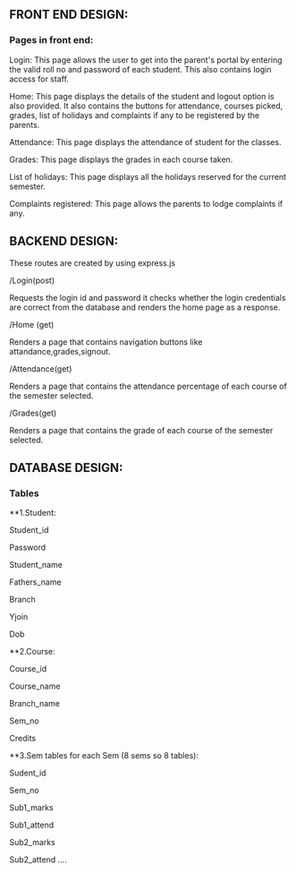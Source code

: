
## FRONT END DESIGN: 

### Pages in front end: 

  Login: This page allows the user to get into the parent's portal by entering the valid roll no and password of each student. This also contains login access for staff. 
  
  Home: This page displays the details of the student and logout option is also provided. It also contains the buttons for attendance, courses picked, grades, list of holidays and complaints if any to be registered by the parents. 

 Attendance: This page displays the attendance of student for the classes. 
 
 Grades: This page displays the grades in each course taken. 

 List of holidays: This page displays all the holidays reserved for the current semester. 

Complaints registered: This page allows the parents to lodge complaints if any. 



## BACKEND DESIGN:

These routes are created by using express.js 

/Login(post) 

Requests the login id and password it checks whether the login credentials are correct from the database and renders the home page as a response. 

 

/Home (get) 

Renders a page that contains navigation buttons like attandance,grades,signout. 

 

/Attendance(get) 

Renders a page that contains the attendance  percentage of each course of the semester selected. 

 

/Grades(get) 

Renders a page that contains the grade of each course of the semester selected. 


## DATABASE DESIGN: 

### Tables

**1.Student: 

Student_id  

Password 

Student_name 

Fathers_name 

Branch  

Yjoin 

Dob 

 

**2.Course: 

Course_id 

Course_name 

Branch_name 

Sem_no 

Credits 

 

**3.Sem tables for each Sem (8 sems so 8 tables): 

Sudent_id 

Sem_no 

Sub1_marks 

Sub1_attend 

Sub2_marks 

Sub2_attend …. 
